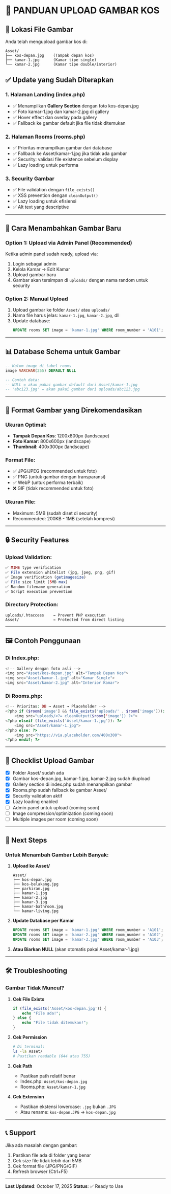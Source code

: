 # 📸 PANDUAN UPLOAD GAMBAR KOS

## 🎯 Lokasi File Gambar

Anda telah mengupload gambar kos di:
```
Asset/
├── kos-depan.jpg    (Tampak depan kos)
├── kamar-1.jpg      (Kamar tipe single)
└── kamar-2.jpg      (Kamar tipe double/interior)
```

## ✅ Update yang Sudah Diterapkan

### 1. **Halaman Landing (index.php)**
- ✅ Menampilkan **Gallery Section** dengan foto kos-depan.jpg
- ✅ Foto kamar-1.jpg dan kamar-2.jpg di gallery
- ✅ Hover effect dan overlay pada gallery
- ✅ Fallback ke gambar default jika file tidak ditemukan

### 2. **Halaman Rooms (rooms.php)**
- ✅ Prioritas menampilkan gambar dari database
- ✅ Fallback ke Asset/kamar-1.jpg jika tidak ada gambar
- ✅ Security: validasi file existence sebelum display
- ✅ Lazy loading untuk performa

### 3. **Security Gambar**
- ✅ File validation dengan `file_exists()`
- ✅ XSS prevention dengan `cleanOutput()`
- ✅ Lazy loading untuk efisiensi
- ✅ Alt text yang descriptive

---

## 🔧 Cara Menambahkan Gambar Baru

### Option 1: Upload via Admin Panel (Recommended)
Ketika admin panel sudah ready, upload via:
1. Login sebagai admin
2. Kelola Kamar → Edit Kamar
3. Upload gambar baru
4. Gambar akan tersimpan di `uploads/` dengan nama random untuk security

### Option 2: Manual Upload
1. Upload gambar ke folder `Asset/` atau `uploads/`
2. Nama file harus jelas: `kamar-1.jpg`, `kamar-2.jpg`, dll
3. Update database:
   ```sql
   UPDATE rooms SET image = 'kamar-1.jpg' WHERE room_number = 'A101';
   ```

---

## 📊 Database Schema untuk Gambar

```sql
-- Kolom image di tabel rooms
image VARCHAR(255) DEFAULT NULL

-- Contoh data:
-- NULL = akan pakai gambar default dari Asset/kamar-1.jpg
-- 'abc123.jpg' = akan pakai gambar dari uploads/abc123.jpg
```

---

## 🎨 Format Gambar yang Direkomendasikan

### Ukuran Optimal:
- **Tampak Depan Kos**: 1200x800px (landscape)
- **Foto Kamar**: 800x600px (landscape)
- **Thumbnail**: 400x300px (landscape)

### Format File:
- ✅ JPG/JPEG (recommended untuk foto)
- ✅ PNG (untuk gambar dengan transparansi)
- ✅ WebP (untuk performa terbaik)
- ❌ GIF (tidak recommended untuk foto)

### Ukuran File:
- Maximum: 5MB (sudah diset di security)
- Recommended: 200KB - 1MB (setelah kompresi)

---

## 🔒 Security Features

### Upload Validation:
```php
✅ MIME type verification
✅ File extension whitelist (jpg, jpeg, png, gif)
✅ Image verification (getimagesize)
✅ File size limit (5MB max)
✅ Random filename generation
✅ Script execution prevention
```

### Directory Protection:
```
uploads/.htaccess    → Prevent PHP execution
Asset/               → Protected from direct listing
```

---

## 🖼️ Contoh Penggunaan

### Di Index.php:
```php
<!-- Gallery dengan foto asli -->
<img src="Asset/kos-depan.jpg" alt="Tampak Depan Kos">
<img src="Asset/kamar-1.jpg" alt="Kamar Single">
<img src="Asset/kamar-2.jpg" alt="Interior Kamar">
```

### Di Rooms.php:
```php
<!-- Prioritas: DB → Asset → Placeholder -->
<?php if ($room['image'] && file_exists('uploads/' . $room['image'])): ?>
    <img src="uploads/<?= cleanOutput($room['image']) ?>">
<?php elseif (file_exists('Asset/kamar-1.jpg')): ?>
    <img src="Asset/kamar-1.jpg">
<?php else: ?>
    <img src="https://via.placeholder.com/400x300">
<?php endif; ?>
```

---

## 📝 Checklist Upload Gambar

- [x] Folder Asset/ sudah ada
- [x] Gambar kos-depan.jpg, kamar-1.jpg, kamar-2.jpg sudah diupload
- [x] Gallery section di index.php sudah menampilkan gambar
- [x] Rooms.php sudah fallback ke gambar Asset/
- [x] Security validation aktif
- [x] Lazy loading enabled
- [ ] Admin panel untuk upload (coming soon)
- [ ] Image compression/optimization (coming soon)
- [ ] Multiple images per room (coming soon)

---

## 🚀 Next Steps

### Untuk Menambah Gambar Lebih Banyak:

1. **Upload ke Asset/**
   ```
   Asset/
   ├── kos-depan.jpg
   ├── kos-belakang.jpg
   ├── parkiran.jpg
   ├── kamar-1.jpg
   ├── kamar-2.jpg
   ├── kamar-3.jpg
   ├── kamar-bathroom.jpg
   └── kamar-living.jpg
   ```

2. **Update Database per Kamar**
   ```sql
   UPDATE rooms SET image = 'kamar-1.jpg' WHERE room_number = 'A101';
   UPDATE rooms SET image = 'kamar-2.jpg' WHERE room_number = 'A102';
   UPDATE rooms SET image = 'kamar-3.jpg' WHERE room_number = 'A103';
   ```

3. **Atau Biarkan NULL** (akan otomatis pakai Asset/kamar-1.jpg)

---

## 🛠️ Troubleshooting

### Gambar Tidak Muncul?

1. **Cek File Exists**
   ```php
   if (file_exists('Asset/kos-depan.jpg')) {
       echo "File ada!";
   } else {
       echo "File tidak ditemukan!";
   }
   ```

2. **Cek Permission**
   ```bash
   # Di terminal:
   ls -la Asset/
   # Pastikan readable (644 atau 755)
   ```

3. **Cek Path**
   - Pastikan path relatif benar
   - Index.php: `Asset/kos-depan.jpg`
   - Rooms.php: `Asset/kamar-1.jpg`

4. **Cek Extension**
   - Pastikan ekstensi lowercase: `.jpg` bukan `.JPG`
   - Atau rename: `kos-depan.JPG` → `kos-depan.jpg`

---

## 📞 Support

Jika ada masalah dengan gambar:
1. Pastikan file ada di folder yang benar
2. Cek size file tidak lebih dari 5MB
3. Cek format file (JPG/PNG/GIF)
4. Refresh browser (Ctrl+F5)

---

**Last Updated**: October 17, 2025
**Status**: ✅ Ready to Use
